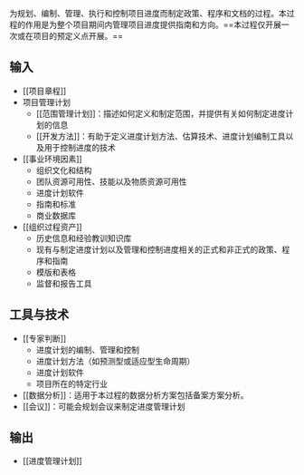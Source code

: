 为规划、编制、管理、执行和控制项目进度而制定政策、程序和文档的过程。本过程的作用是为整个项目期间内管理项目进度提供指南和方向。==本过程仅开展一次或在项目的预定义点开展。==

## 输入
+ [[项目章程]]
+ 项目管理计划
	+ [[范围管理计划]]：描述如何定义和制定范围，并提供有关如何制定进度计划的信息
	+ [[开发方法]]：有助于定义进度计划方法、估算技术、进度计划编制工具以及用于控制进度的技术
+ [[事业环境因素]]
	+ 组织文化和结构
	+ 团队资源可用性、技能以及物质资源可用性
	+ 进度计划软件
	+ 指南和标准
	+ 商业数据库
+ [[组织过程资产]]
	+ 历史信息和经验教训知识库
	+ 现有与制定进度计划以及管理和控制进度相关的正式和非正式的政策、程序和指南
	+ 模版和表格
	+ 监督和报告工具

## 工具与技术
+ [[专家判断]]
	+ 进度计划的编制、管理和控制
	+ 进度计划方法（如预测型或适应型生命周期）
	+ 进度计划软件
	+ 项目所在的特定行业
+ [[数据分析]]：适用于本过程的数据分析方案包括备案方案分析。
+ [[会议]]：可能会规划会议来制定进度管理计划

## 输出
+ [[进度管理计划]]